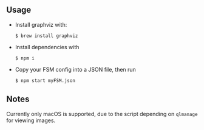 ## Usage

* Install graphviz with:

  ```$ brew install graphviz```

* Install dependencies with

  ```$ npm i```

* Copy your FSM config into a JSON file, then run

  ```$ npm start myFSM.json```

## Notes

Currently only macOS is supported, due to the script depending on `qlmanage` for viewing images.
